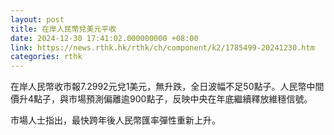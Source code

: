 ```yaml
---
layout: post
title: 在岸人民幣兌美元平收
date: 2024-12-30 17:41:02.000000000 +08:00
link: https://news.rthk.hk/rthk/ch/component/k2/1785499-20241230.htm
categories: rthk
---
```


在岸人民幣收市報7.2992元兌1美元，無升跌，全日波幅不足50點子。人民幣中間價升4點子，與市場預測偏離逾900點子，反映中央在年底繼續釋放維穩信號。

市場人士指出，最快跨年後人民幣匯率彈性重新上升。
